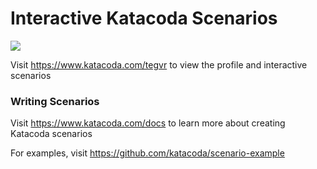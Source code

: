 # Interactive Katacoda Scenarios

[![](http://shields.katacoda.com/katacoda/tegvr/count.svg)](https://www.katacoda.com/tegvr "Get your profile on Katacoda.com")

Visit https://www.katacoda.com/tegvr to view the profile and interactive scenarios

### Writing Scenarios
Visit https://www.katacoda.com/docs to learn more about creating Katacoda scenarios

For examples, visit https://github.com/katacoda/scenario-example

